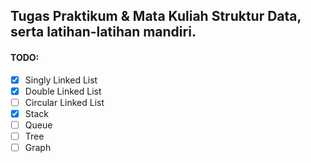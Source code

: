 ## Tugas Praktikum & Mata Kuliah Struktur Data, serta latihan-latihan mandiri.

#### TODO:
* [X] Singly Linked List
* [X] Double Linked List
* [ ] Circular Linked List
* [X] Stack
* [ ] Queue
* [ ] Tree
* [ ] Graph
